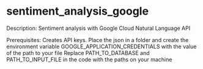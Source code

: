 # sentiment_analysis_google
 
Description:
Sentiment analysis with Google Cloud Natural Language API

Prerequisites:
Creates API keys. Place the json in a folder and create the environment variable GOOGLE_APPLICATION_CREDENTIALS with the value of the path to your file
Replace PATH_TO_DATABASE and PATH_TO_INPUT_FILE in the code with the paths on your machine